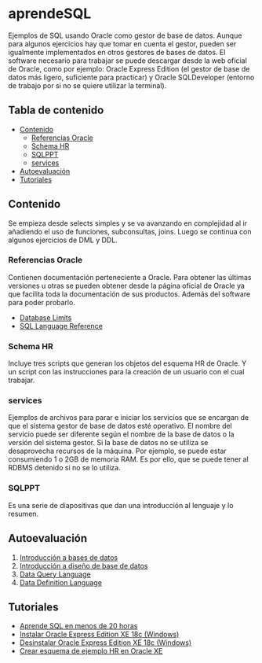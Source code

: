 # aprendeSQL
Ejemplos de SQL usando Oracle como gestor de base de datos. Aunque para algunos ejercicios hay que tomar en cuenta el gestor, pueden ser igualmente implementados en otros gestores de bases de datos. El software necesario para trabajar se puede descargar desde la web oficial de Oracle, como por ejemplo: Oracle Express Edition (el gestor de base de datos más ligero, suficiente para practicar) y Oracle SQLDeveloper (entorno de trabajo por si no se quiere utilizar la terminal).

## Tabla de contenido
- [Contenido](#contenido)
  - [Referencias Oracle](#referencias-oracle)
  - [Schema HR](#schema-hr)
  - [SQLPPT](#sqlppt)
  - [services](#services)
- [Autoevaluación](#autoevaluación)
- [Tutoriales](#tutoriales)
 
## Contenido
Se empieza desde selects simples y se va avanzando en complejidad al ir añadiendo el uso de funciones, subconsultas, joins. Luego se continua con algunos ejercicios de DML y DDL.

### Referencias Oracle
  Contienen documentación perteneciente a Oracle. Para obtener las últimas versiones u otras se pueden obtener desde la página oficial de Oracle ya que facilita toda la documentación de sus productos. Además del software para poder probarlo.
  - [Database Limits](https://docs.oracle.com/cd/B28359_01/server.111/b28320/limits.htm#REFRN004)
  - [SQL Language Reference](https://docs.oracle.com/cd/B28359_01/server.111/b28286/toc.htm)

### Schema HR
  Incluye tres scripts que generan los objetos del esquema HR de Oracle. Y un script con las instrucciones para la creación de un usuario con el cual trabajar.

### services
  Ejemplos de archivos para parar e iniciar los servicios que se encargan de que el sistema gestor de base de datos esté operativo. El nombre del servicio puede ser diferente según el nombre de la base de datos o la versión del sistema gestor.
  Si la base de datos no se utiliza se desaprovecha recursos de la máquina. Por ejemplo, se puede estar consumiendo 1 o 2GB de memoria RAM. Es por ello, que se puede tener al RDBMS detenido si no se lo utiliza.

### SQLPPT
  Es una serie de diapositivas que dan una introducción al lenguaje y lo resumen.

## Autoevaluación
1. [Introducción a bases de datos](https://forms.gle/NYw97A2Km5ufQR1L6)
2. [Introducción a diseño de base de datos](https://forms.gle/Da1q6LeBmBjkzr2v5)
3. [Data Query Language](https://forms.gle/1VGzU1tL8NMtuwjp7)
4. [Data Definition Language](https://forms.gle/kzqJJ4mwZL7AAVMHA)

## Tutoriales
- [Aprende SQL en menos de 20 horas](https://www.amazon.es/dp/B084NY3VP7/ref=sr_1_3?__mk_es_ES=ÅMÅŽÕÑ&keywords=aprende+sql&qid=1581454483&sr=8-3)
- [Instalar Oracle Express Edition XE 18c (Windows)](https://youtu.be/QAAeIQQYN_A)
- [Desinstalar Oracle Express Edition XE 18c (Windows)](https://youtu.be/t52JaQWfrE8)
- [Crear esquema de ejemplo HR en Oracle XE](https://youtu.be/GLbT72Hm83M)

